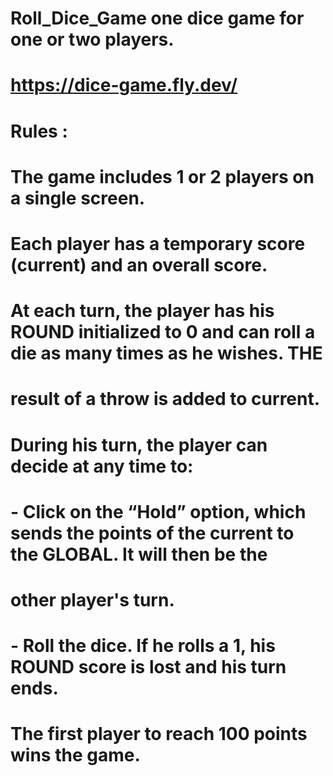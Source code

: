 # Roll_Dice_Game one dice game for one or two players.

# https://dice-game.fly.dev/

#  Rules :
# The game includes 1 or 2 players on a single screen.
#  Each player has a temporary score (current) and an overall score.
#  At each turn, the player has his ROUND initialized to 0 and can roll a die as many times as he wishes. THE
#  result of a throw is added to current.
# During his turn, the player can decide at any time to:
#  - Click on the “Hold” option, which sends the points of the current to the GLOBAL. It will then be the
#  other player's turn.
#  - Roll the dice. If he rolls a 1, his ROUND score is lost and his turn ends.
#  The first player to reach 100 points wins the game.